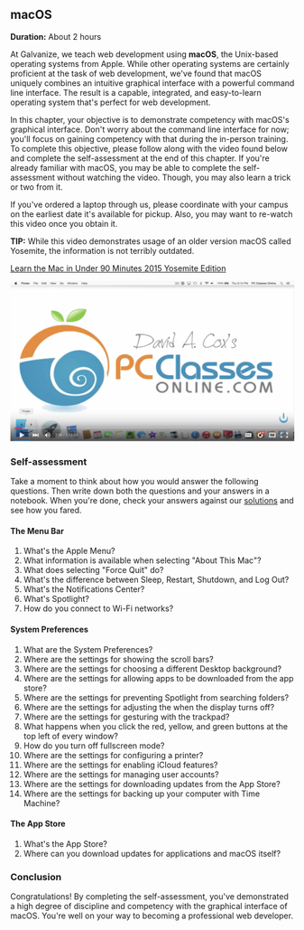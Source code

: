 ## macOS

**Duration:** About 2 hours

At Galvanize, we teach web development using **macOS**, the Unix-based operating systems from Apple. While other operating systems are certainly proficient at the task of web development, we've found that macOS uniquely combines an intuitive graphical interface with a powerful command line interface. The result is a capable, integrated, and easy-to-learn operating system that's perfect for web development.

In this chapter, your objective is to demonstrate competency with macOS's graphical interface. Don't worry about the command line interface for now; you'll focus on gaining competency with that during the in-person training. To complete this objective, please follow along with the video found below and complete the self-assessment at the end of this chapter. If you're already familiar with macOS, you may be able to complete the self-assessment without watching the video. Though, you may also learn a trick or two from it.

If you've ordered a laptop through us, please coordinate with your campus on the earliest date it's available for pickup. Also, you may want to re-watch this video once you obtain it.

**TIP:** While this video demonstrates usage of an older version macOS called Yosemite, the information is not terribly outdated.

[Learn the Mac in Under 90 Minutes 2015 Yosemite Edition][learn-macos]

[![](images/macos.png)][learn-macos]

### Self-assessment

Take a moment to think about how you would answer the following questions. Then write down both the questions and your answers in a notebook. When you're done, check your answers against our [solutions](solutions/macos.md) and see how you fared.


#### The Menu Bar

1. What's the Apple Menu?
1. What information is available when selecting "About This Mac"?
1. What does selecting "Force Quit" do?
1. What's the difference between Sleep, Restart, Shutdown, and Log Out?
1. What's the Notifications Center?
1. What's Spotlight?
1. How do you connect to Wi-Fi networks?

#### System Preferences

1. What are the System Preferences?
1. Where are the settings for showing the scroll bars?
1. Where are the settings for choosing a different Desktop background?
1. Where are the settings for allowing apps to be downloaded from the app store?
1. Where are the settings for preventing Spotlight from searching folders?
1. Where are the settings for adjusting the when the display turns off?
1. Where are the settings for gesturing with the trackpad?
1. What happens when you click the red, yellow, and green buttons at the top left of every window?
1. How do you turn off fullscreen mode?
1. Where are the settings for configuring a printer?
1. Where are the settings for enabling iCloud features?
1. Where are the settings for managing user accounts?
1. Where are the settings for downloading updates from the App Store?
1. Where are the settings for backing up your computer with Time Machine?

#### The App Store

1. What's the App Store?
1. Where can you download updates for applications and macOS itself?

### Conclusion

Congratulations! By completing the self-assessment, you've demonstrated a high degree of discipline and competency with the graphical interface of macOS. You're well on your way to becoming a professional web developer.


[learn-macos]: https://www.youtube.com/watch?v=wSPisJXyjso
